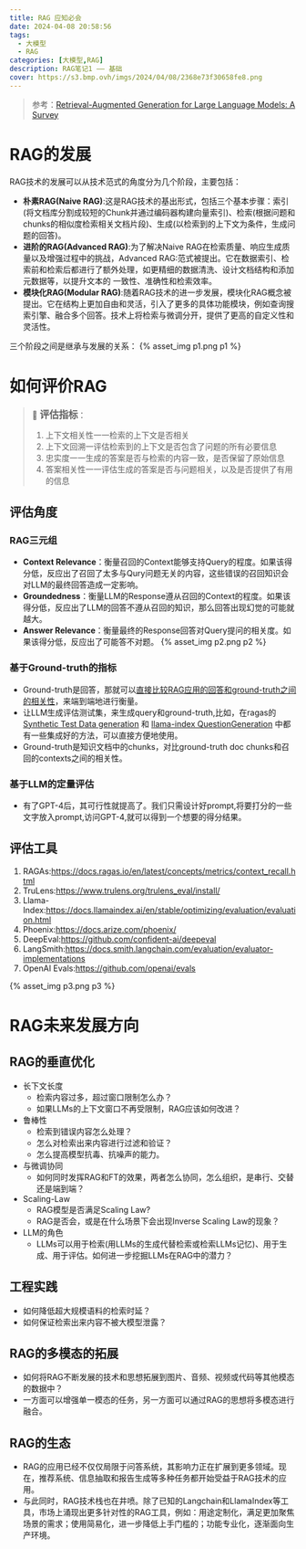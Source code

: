 ```yaml
---
title: RAG 应知必会
date: 2024-04-08 20:58:56
tags: 
  - 大模型
  - RAG
categories: [大模型,RAG]
description: RAG笔记1 —— 基础
cover: https://s3.bmp.ovh/imgs/2024/04/08/2368e73f30658fe8.png
---
```


> 参考：[Retrieval-Augmented Generation for Large Language Models: A Survey](https://arxiv.org/abs/2312.10997)

# RAG的发展

RAG技术的发展可以从技术范式的角度分为几个阶段，主要包括：
- **朴素RAG(Naive RAG)**:这是RAG技术的基出形式，包括三个基本步骤：索引(将文档库分割成较短的Chunk并通过编码器构建向量索引)、检索(根据问题和chunks的相似度检索相关文档片段)、生成(以检索到的上下文为条件，生成问题的回答)。
- **进阶的RAG(Advanced RAG)**:为了解决Naive RAG在检索质量、响应生成质量以及增强过程中的挑战，Advanced RAG:范式被提出。它在数据索引、检索前和检索后都进行了额外处理，如更精细的数据清洗、设计文档结构和添加元数据等，以提升文本的
一致性、准确性和检索效率。
- **模块化RAG(Modular RAG)**:随着RAG技术的进一步发展，模块化RAG概念被提出。它在结构上更加自由和灵活，引入了更多的具体功能模块，例如查询搜索引擎、融合多个回答。技术上将检索与微调分开，提供了更高的自定义性和灵活性。

三个阶段之间是继承与发展的关系：
{% asset_img p1.png p1 %}

# 如何评价RAG

> 🚩 <big>__评估指标__</big>：
> 1. 上下文相关性一一检索的上下文是否相关
> 2. 上下文回溯一评估检索到的上下文是否包含了问题的所有必要信息
> 3. 忠实度一一生成的答案是否与检索的内容一致，是否保留了原始信息
> 4. 答案相关性一一评估生成的答案是否与问题相关，以及是否提供了有用的信息

## 评估角度
### RAG三元组
- **Context Relevance**：衡量召回的Context能够支持Query的程度。如果该得分低，反应出了召回了太多与Qury问题无关的内容，这些错误的召回知识会对LLM的最终回答造成一定影响。
- **Groundedness**：衡量LLM的Response遵从召回的Context的程度。如果该得分低，反应出了LLM的回答不遵从召回的知识，那么回答出现幻觉的可能就越大。
- **Answer Relevance**：衡量最终的Response回答对Query提问的相关度。如果该得分低，反应出了可能答不对题。
{% asset_img p2.png p2 %}

### 基于Ground-truth的指标
- Ground-truth是回答，那就可以<u>直接比较RAG应用的回答和ground-truth之间的相关性</u>，来端到端地进行衡量。
- 让LLM生成评估测试集，来生成query和ground-truth,比如，在ragas的 [Synthetic Test Data generation](https://docs.ragas.io/en/latest/concepts/testset_generation.html) 和 [llama-index QuestionGeneration](https://docs.llamaindex.ai/en/stable/examples/evaluation/QuestionGeneration.html) 中都有一些集成好的方法，可以直接方便地使用。
- Ground-truth是知识文档中的chunks，对比ground-truth doc chunks和召回的contexts之间的相关性。

### 基于LLM的定量评估
- 有了GPT-4后，其可行性就提高了。我们只需设计好prompt,将要打分的一些文字放入prompt,访问GPT-4,就可以得到一个想要的得分结果。

## 评估工具

1. RAGAs:https://docs.ragas.io/en/latest/concepts/metrics/context_recall.html
2. TruLens:https://www.trulens.org/trulens_eval/install/
3. Llama-Index:https://docs.llamaindex.ai/en/stable/optimizing/evaluation/evaluation.html
4. Phoenix:https://docs.arize.com/phoenix/
5. DeepEval:https://github.com/confident-ai/deepeval
6. LangSmith:https://docs.smith.langchain.com/evaluation/evaluator-implementations
7. OpenAI Evals:https://github.com/openai/evals

{% asset_img p3.png p3 %}

# RAG未来发展方向
## RAG的垂直优化
- 长下文长度
  - 检索内容过多，超过窗口限制怎么办？
  - 如果LLMs的上下文窗口不再受限制，RAG应该如何改进？
- 鲁棒性
  - 检索到错误内容怎么处理？
  - 怎么对检索出来内容进行过滤和验证？
  - 怎么提高模型抗毒、抗噪声的能力。
- 与微调协同
  - 如何同时发挥RAG和FT的效果，两者怎么协同，怎么组织，是串行、交替还是端到端？
- Scaling-Law
  - RAG模型是否满足Scaling Law?
  - RAG是否会，或是在什么场景下会出现Inverse Scaling Law的现象？
- LLM的角色
  - LLMs可以用于检索(用LLMs的生成代替检索或检索LLMs记忆)、用于生成、用于评估。如何进一步挖掘LLMs在RAG中的潜力？

## 工程实践
- 如何降低超大规模语料的检索时延？
- 如何保证检索出来内容不被大模型泄露？

## RAG的多模态的拓展
- 如何将RAG不断发展的技术和思想拓展到图片、音频、视频或代码等其他模态的数据中？
- 一方面可以增强单一模态的任务，另一方面可以通过RAG的思想将多模态进行融合。

## RAG的生态

- RAG的应用已经不仅仅局限于问答系统，其影响力正在扩展到更多领域。现在，推荐系统、信息抽取和报告生成等多种任务都开始受益于RAG技术的应用。
- 与此同时，RAG技术栈也在井喷。除了已知的Langchain和LlamaIndex等工具，市场上涌现出更多针对性的RAG工具，例如：用途定制化，满足更加聚焦场景的需求；使用简易化，进一步降低上手门槛的；功能专业化，逐渐面向生产环境。

